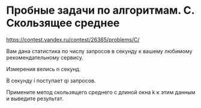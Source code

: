 # Пробные задачи по алгоритмам. C. Скользящее среднее

https://contest.yandex.ru/contest/26365/problems/C/

Вам дана статистика по числу запросов в секунду к вашему любимому рекомендательному сервису.

Измерения велись n секунд.

В секунду i поступает qi запросов.

Примените метод скользящего среднего с длиной окна k к этим данным и выведите результат.
